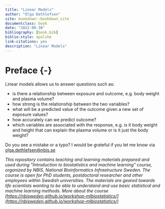 ```yaml
---
title: "Linear Models"
author: "Olga Dethlefsen"
site: bookdown::bookdown_site
documentclass: book
date: "2022-08-30"  
bibliography: [book.bib]
biblio-style: apalike
link-citations: yes
description: "Linear Models"
---
```


# Preface {-}

Linear models allows us to answer questions such as: 

- is there a relationship between exposure and outcome, e.g. body weight and plasma volume?
- how strong is the relationship between the two variables?
- what will be a predicted value of the outcome given a new set of exposure values?
- how accurately can we predict outcome?
- which variables are associated with the response, e.g. is it body weight and height that can explain the plasma volume or is it just the body weight?


Do you see a mistake or a typo? I would be grateful if you let me know via [olga.dethlefsen@nbis.se](olga.dethlefsen@nbis.se)

*This repository contains teaching and learning materials prepared and used during "Introduction to biostatistics and machine learning" course, organized by NBIS, National Bioinformatics Infrastructure Sweden. The course is open for PhD students, postdoctoral researcher and other employees within Swedish universities. The materials are geared towards life scientists wanting to be able to understand and use basic statistical and machine learning methods. More about the course [https://nbisweden.github.io/workshop-mlbiostatistics/](https://nbisweden.github.io/workshop-mlbiostatistics/)*

